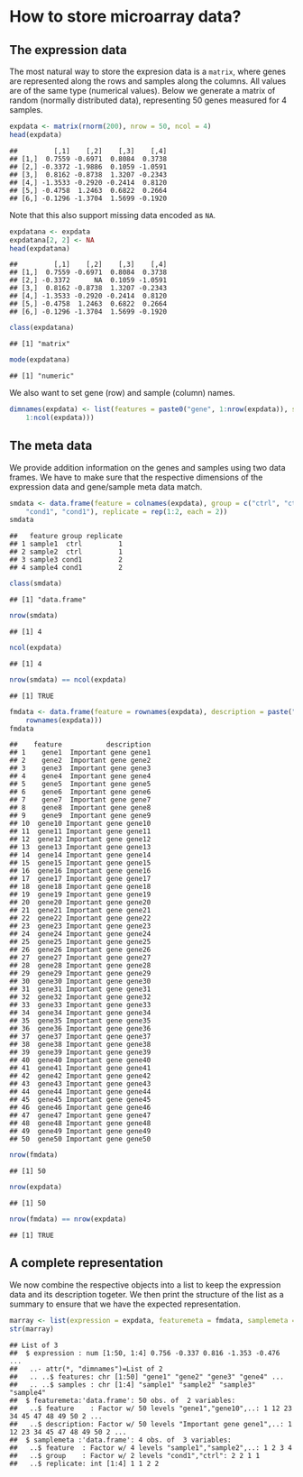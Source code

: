 # How to store microarray data?

## The expression data

The most natural way to store the expresion data is a `matrix`,
where genes are represented along the rows and samples along the columns.
All values are of the same type (numerical values). 
Below we generate a matrix of random (normally distributed data),
representing 50 genes measured for 4 samples.


```r
expdata <- matrix(rnorm(200), nrow = 50, ncol = 4)
head(expdata)
```

```
##         [,1]    [,2]    [,3]    [,4]
## [1,]  0.7559 -0.6971  0.8084  0.3738
## [2,] -0.3372 -1.9886  0.1059 -1.0591
## [3,]  0.8162 -0.8738  1.3207 -0.2343
## [4,] -1.3533 -0.2920 -0.2414  0.8120
## [5,] -0.4758  1.2463  0.6822  0.2664
## [6,] -0.1296 -1.3704  1.5699 -0.1920
```


Note that this also support missing data encoded as `NA`.


```r
expdatana <- expdata
expdatana[2, 2] <- NA
head(expdatana)
```

```
##         [,1]    [,2]    [,3]    [,4]
## [1,]  0.7559 -0.6971  0.8084  0.3738
## [2,] -0.3372      NA  0.1059 -1.0591
## [3,]  0.8162 -0.8738  1.3207 -0.2343
## [4,] -1.3533 -0.2920 -0.2414  0.8120
## [5,] -0.4758  1.2463  0.6822  0.2664
## [6,] -0.1296 -1.3704  1.5699 -0.1920
```

```r
class(expdatana)
```

```
## [1] "matrix"
```

```r
mode(expdatana)
```

```
## [1] "numeric"
```


We also want to set gene (row) and sample (column) names.


```r
dimnames(expdata) <- list(features = paste0("gene", 1:nrow(expdata)), samples = paste0("sample", 
    1:ncol(expdata)))
```


## The meta data

We provide addition information on the genes and samples using two data frames. 
We have to make sure that the respective dimensions of the expression data 
and gene/sample meta data match.


```r
smdata <- data.frame(feature = colnames(expdata), group = c("ctrl", "ctrl", 
    "cond1", "cond1"), replicate = rep(1:2, each = 2))
smdata
```

```
##   feature group replicate
## 1 sample1  ctrl         1
## 2 sample2  ctrl         1
## 3 sample3 cond1         2
## 4 sample4 cond1         2
```

```r
class(smdata)
```

```
## [1] "data.frame"
```

```r
nrow(smdata)
```

```
## [1] 4
```

```r
ncol(expdata)
```

```
## [1] 4
```

```r
nrow(smdata) == ncol(expdata)
```

```
## [1] TRUE
```



```r
fmdata <- data.frame(feature = rownames(expdata), description = paste("Important gene", 
    rownames(expdata)))
fmdata
```

```
##    feature           description
## 1    gene1  Important gene gene1
## 2    gene2  Important gene gene2
## 3    gene3  Important gene gene3
## 4    gene4  Important gene gene4
## 5    gene5  Important gene gene5
## 6    gene6  Important gene gene6
## 7    gene7  Important gene gene7
## 8    gene8  Important gene gene8
## 9    gene9  Important gene gene9
## 10  gene10 Important gene gene10
## 11  gene11 Important gene gene11
## 12  gene12 Important gene gene12
## 13  gene13 Important gene gene13
## 14  gene14 Important gene gene14
## 15  gene15 Important gene gene15
## 16  gene16 Important gene gene16
## 17  gene17 Important gene gene17
## 18  gene18 Important gene gene18
## 19  gene19 Important gene gene19
## 20  gene20 Important gene gene20
## 21  gene21 Important gene gene21
## 22  gene22 Important gene gene22
## 23  gene23 Important gene gene23
## 24  gene24 Important gene gene24
## 25  gene25 Important gene gene25
## 26  gene26 Important gene gene26
## 27  gene27 Important gene gene27
## 28  gene28 Important gene gene28
## 29  gene29 Important gene gene29
## 30  gene30 Important gene gene30
## 31  gene31 Important gene gene31
## 32  gene32 Important gene gene32
## 33  gene33 Important gene gene33
## 34  gene34 Important gene gene34
## 35  gene35 Important gene gene35
## 36  gene36 Important gene gene36
## 37  gene37 Important gene gene37
## 38  gene38 Important gene gene38
## 39  gene39 Important gene gene39
## 40  gene40 Important gene gene40
## 41  gene41 Important gene gene41
## 42  gene42 Important gene gene42
## 43  gene43 Important gene gene43
## 44  gene44 Important gene gene44
## 45  gene45 Important gene gene45
## 46  gene46 Important gene gene46
## 47  gene47 Important gene gene47
## 48  gene48 Important gene gene48
## 49  gene49 Important gene gene49
## 50  gene50 Important gene gene50
```

```r
nrow(fmdata)
```

```
## [1] 50
```

```r
nrow(expdata)
```

```
## [1] 50
```

```r
nrow(fmdata) == nrow(expdata)
```

```
## [1] TRUE
```


## A complete representation

We now combine the respective objects into a list to keep the 
expression data and its description togeter. 
We then print the structure of the list as a summary to ensure that 
we have the expected representation.



```r
marray <- list(expression = expdata, featuremeta = fmdata, samplemeta = smdata)
str(marray)
```

```
## List of 3
##  $ expression : num [1:50, 1:4] 0.756 -0.337 0.816 -1.353 -0.476 ...
##   ..- attr(*, "dimnames")=List of 2
##   .. ..$ features: chr [1:50] "gene1" "gene2" "gene3" "gene4" ...
##   .. ..$ samples : chr [1:4] "sample1" "sample2" "sample3" "sample4"
##  $ featuremeta:'data.frame':	50 obs. of  2 variables:
##   ..$ feature    : Factor w/ 50 levels "gene1","gene10",..: 1 12 23 34 45 47 48 49 50 2 ...
##   ..$ description: Factor w/ 50 levels "Important gene gene1",..: 1 12 23 34 45 47 48 49 50 2 ...
##  $ samplemeta :'data.frame':	4 obs. of  3 variables:
##   ..$ feature  : Factor w/ 4 levels "sample1","sample2",..: 1 2 3 4
##   ..$ group    : Factor w/ 2 levels "cond1","ctrl": 2 2 1 1
##   ..$ replicate: int [1:4] 1 1 2 2
```

